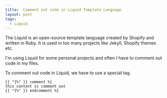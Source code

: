 ```yaml
---
title:  Comment out code in Liquid Template Language
layout: post
tags:
  - Liquid
---
```


The Liquid is an open-source template language created by Shopify and written in Ruby. It is used in too many projects like Jekyll, Shopify themes etc.

I'm using Liquid for some personal projects and often I have to comment out code in my files.

To comment out code in Liquid, we have to use a special tag.

	{{ "{%" }} comment %}
	this content is comment out
	{{ "{%" }} endcomment %}
